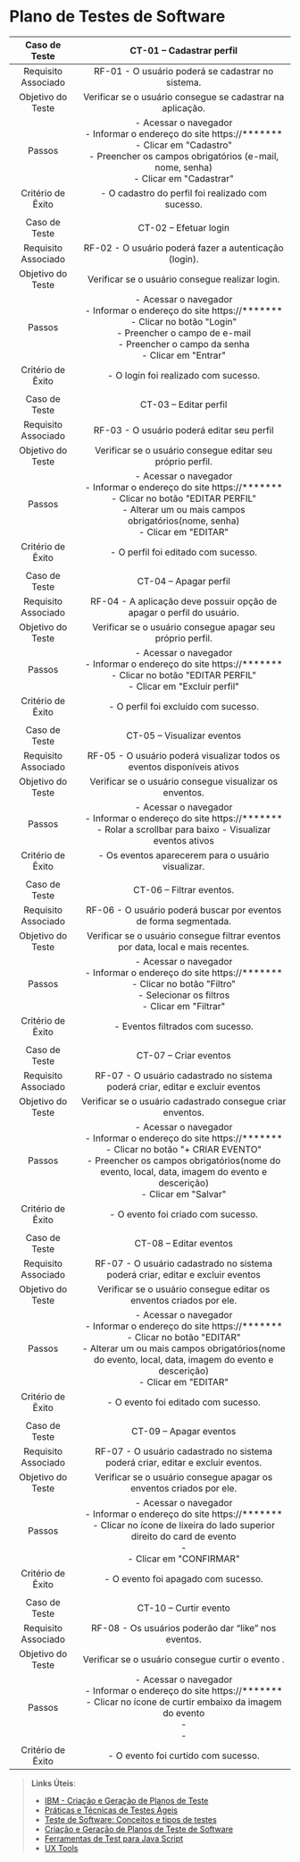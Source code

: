 # Plano de Testes de Software
 
| **Caso de Teste** 	| **CT-01 – Cadastrar perfil** 	|
|:---:	|:---:	|
|	Requisito Associado 	| RF-01 - O usuário poderá se cadastrar no sistema. |
| Objetivo do Teste 	| Verificar se o usuário consegue se cadastrar na aplicação. |
| Passos 	| - Acessar o navegador <br> - Informar o endereço do site https://*******<br> - Clicar em "Cadastro" <br> - Preencher os campos obrigatórios (e-mail, nome, senha) <br> - Clicar em "Cadastrar" |
|Critério de Êxito | - O cadastro do perfil foi realizado com sucesso. |
|  	|  	|
| Caso de Teste 	| CT-02 – Efetuar login	|
|Requisito Associado | RF-02	- O usuário poderá fazer a autenticação (login). |
| Objetivo do Teste 	| Verificar se o usuário consegue realizar login. |
| Passos 	| - Acessar o navegador <br> - Informar o endereço do site https://*******<br> - Clicar no botão "Login" <br> - Preencher o campo de e-mail <br> - Preencher o campo da senha <br> - Clicar em "Entrar" |
|Critério de Êxito | - O login foi realizado com sucesso. |
|  	|  	|
| Caso de Teste 	| CT-03    – 	Editar perfil |
|Requisito Associado | RF-03	- O usuário poderá editar seu perfil |
| Objetivo do Teste 	| Verificar se o usuário consegue editar seu próprio perfil. |
| Passos 	| - Acessar o navegador <br> - Informar o endereço do site https://*******<br> - Clicar no botão "EDITAR PERFIL" <br> - Alterar um ou mais campos obrigatórios(nome, senha) <br> - Clicar em "EDITAR" |
|Critério de Êxito | - O perfil foi editado com sucesso. |
|  	|  	|
| Caso de Teste 	| CT-04    – Apagar perfil	|
|Requisito Associado | RF-04	- A aplicação deve possuir opção de apagar o perfil do usuário. |
| Objetivo do Teste 	| Verificar se o usuário consegue apagar seu próprio perfil. |
| Passos 	| - Acessar o navegador <br> - Informar o endereço do site https://*******<br> - Clicar no botão "EDITAR PERFIL" <br> - Clicar em "Excluir perfil" |
|Critério de Êxito | - O perfil foi excluído com sucesso. |
|  	|  	|
| Caso de Teste 	| CT-05    –  Visualizar eventos	|
|Requisito Associado | RF-05	- O usuário poderá visualizar todos os eventos disponíveis ativos |
| Objetivo do Teste 	| Verificar se o usuário consegue visualizar os enventos. |
| Passos 	| - Acessar o navegador <br> - Informar o endereço do site https://*******<br> - Rolar a scrollbar para baixo - Visualizar eventos ativos
|Critério de Êxito | - Os eventos aparecerem para o usuário visualizar. |
|  	|  	|
| Caso de Teste 	| CT-06    – Filtrar eventos.	|
|Requisito Associado | RF-06	- O usuário poderá buscar por eventos de forma segmentada. |
| Objetivo do Teste 	| Verificar se o usuário consegue filtrar eventos por data, local e mais recentes. |
| Passos 	| - Acessar o navegador <br> - Informar o endereço do site https://*******<br> - Clicar no botão "Filtro" <br> - Selecionar os filtros <br> - Clicar em "Filtrar" |
|Critério de Êxito | - Eventos filtrados com sucesso. |
|  	|  	|
| Caso de Teste 	| CT-07  – Criar eventos	|
|Requisito Associado | RF-07	- O usuário cadastrado no sistema poderá criar, editar e excluir eventos |
| Objetivo do Teste 	| Verificar se o usuário cadastrado consegue criar enventos. |
| Passos 	| - Acessar o navegador <br> - Informar o endereço do site https://*******<br> - Clicar no botão "+ CRIAR EVENTO" <br> - Preencher os campos obrigatórios(nome do evento, local, data, imagem do evento e descerição) <br> - Clicar em "Salvar" |
|Critério de Êxito | - O evento foi criado com sucesso. |
|  	|  	|
| Caso de Teste 	| CT-08    – Editar eventos	|
|Requisito Associado | RF-07	- O usuário cadastrado no sistema poderá criar, editar e excluir eventos |
| Objetivo do Teste 	| Verificar se o usuário consegue editar os enventos criados por ele. |
| Passos 	| - Acessar o navegador <br> - Informar o endereço do site https://*******<br> - Clicar no botão "EDITAR" <br> - Alterar um ou mais campos obrigatórios(nome do evento, local, data, imagem do evento e descerição) <br> - Clicar em "EDITAR" |
|Critério de Êxito | - O evento foi editado com sucesso.
|  	|  	|
| Caso de Teste 	| CT-09    – Apagar eventos	|
|Requisito Associado | RF-07 	- O usuário cadastrado no sistema poderá criar, editar e excluir eventos. |
| Objetivo do Teste 	| Verificar se o usuário consegue apagar os enventos criados por ele. |
| Passos 	| - Acessar o navegador <br> - Informar o endereço do site https://*******<br> - Clicar no ícone de lixeira do lado superior direito do card de evento <br> - <br> - Clicar em "CONFIRMAR" |
|Critério de Êxito | - O evento foi apagado com sucesso. |
|  	|  	|
| Caso de Teste 	| CT-10    – Curtir evento	|
|Requisito Associado | RF-08 	- Os usuários poderão dar “like” nos eventos. |
| Objetivo do Teste 	| Verificar se o usuário consegue curtir o evento . |
| Passos 	| - Acessar o navegador <br> - Informar o endereço do site https://*******<br> - Clicar no ícone de curtir embaixo da imagem do evento <br> - <br> -
|Critério de Êxito | - O evento foi curtido com sucesso. |  


 
> **Links Úteis**:
> - [IBM - Criação e Geração de Planos de Teste](https://www.ibm.com/developerworks/br/local/rational/criacao_geracao_planos_testes_software/index.html)
> - [Práticas e Técnicas de Testes Ágeis](http://assiste.serpro.gov.br/serproagil/Apresenta/slides.pdf)
> -  [Teste de Software: Conceitos e tipos de testes](https://blog.onedaytesting.com.br/teste-de-software/)
> - [Criação e Geração de Planos de Teste de Software](https://www.ibm.com/developerworks/br/local/rational/criacao_geracao_planos_testes_software/index.html)
> - [Ferramentas de Test para Java Script](https://geekflare.com/javascript-unit-testing/)
> - [UX Tools](https://uxdesign.cc/ux-user-research-and-user-testing-tools-2d339d379dc7)

